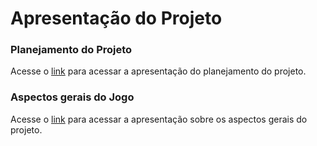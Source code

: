# Apresentação do Projeto

### Planejamento do Projeto
Acesse o [link](https://youtu.be/YbLiiUS-Abc) para acessar a apresentação do planejamento do projeto.

### Aspectos gerais do Jogo
Acesse o [link](https://youtu.be/9i7x-m5mMdM) para acessar a apresentação sobre os aspectos gerais do projeto.
